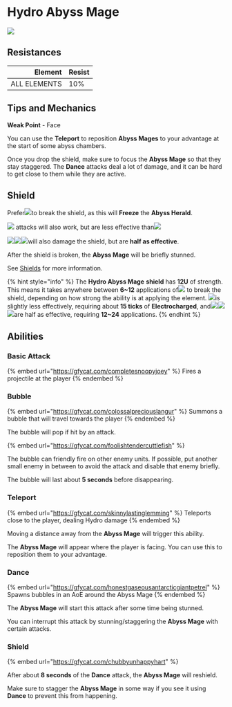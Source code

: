 # Hydro Abyss Mage

![](../../.gitbook/assets/abyss-mage-hydro-.jpg)

## Resistances

|      Element | Resist |
| -----------: | ------ |
| ALL ELEMENTS | 10%    |

## Tips and Mechanics

**Weak Point** - Face

You can use the **Teleport** to reposition **Abyss Mages** to your advantage at the start of some abyss chambers.

Once you drop the shield, make sure to focus the **Abyss Mage** so that they stay staggered. The **Dance** attacks deal a lot of damage, and it can be hard to get close to them while they are active.

## Shield

Prefer![](../../.gitbook/assets/cryo\_small.png)to break the shield, as this will **Freeze** the **Abyss Herald**.

![](../../.gitbook/assets/electro\_small.png) attacks will also work, but are less effective than![](../../.gitbook/assets/cryo\_small.png)

![](../../.gitbook/assets/pyro\_small.png)![](../../.gitbook/assets/anemo\_small.png)![](../../.gitbook/assets/geo\_small.png)will also damage the shield, but are **half as effective**.

After the shield is broken, the **Abyss Mage** will be briefly stunned.

See [Shields](../../mechanics/shields.md) for more information.

{% hint style="info" %}
The **Hydro Abyss Mage** **shield** has **12U** of strength. This means it takes anywhere between **6\~12** applications of![](../../.gitbook/assets/cryo\_small.png) to break the shield, depending on how strong the ability is at applying the element. ![](../../.gitbook/assets/electro\_small.png)is slightly less effectively, requiring about **15 ticks** of **Electrocharged**, and![](../../.gitbook/assets/pyro\_small.png)![](../../.gitbook/assets/anemo\_small.png)![](../../.gitbook/assets/geo\_small.png)are half as effective, requiring **12\~24** applications.
{% endhint %}

## Abilities

### Basic Attack

{% embed url="https://gfycat.com/completesnoopyjoey" %}
Fires a projectile at the player
{% endembed %}

### Bubble

{% embed url="https://gfycat.com/colossalpreciouslangur" %}
Summons a bubble that will travel towards the player
{% endembed %}

The bubble will pop if hit by an attack.

{% embed url="https://gfycat.com/foolishtendercuttlefish" %}

The bubble can friendly fire on other enemy units. If possible, put another small enemy in between to avoid the attack and disable that enemy briefly.

The bubble will last about **5 seconds** before disappearing.

### Teleport

{% embed url="https://gfycat.com/skinnylastinglemming" %}
Teleports close to the player, dealing Hydro damage
{% endembed %}

Moving a distance away from the **Abyss Mage** will trigger this ability.

The **Abyss Mage** will appear where the player is facing. You can use this to reposition them to your advantage.

### Dance

{% embed url="https://gfycat.com/honestgaseousantarcticgiantpetrel" %}
Spawns bubbles in an AoE around the Abyss Mage
{% endembed %}

The **Abyss Mage** will start this attack after some time being stunned.

You can interrupt this attack by stunning/staggering the **Abyss Mage** with certain attacks.

### Shield

{% embed url="https://gfycat.com/chubbyunhappyhart" %}

After about **8 seconds** of the **Dance** attack, the **Abyss Mage** will reshield.

Make sure to stagger the **Abyss Mage** in some way if you see it using **Dance** to prevent this from happening.
